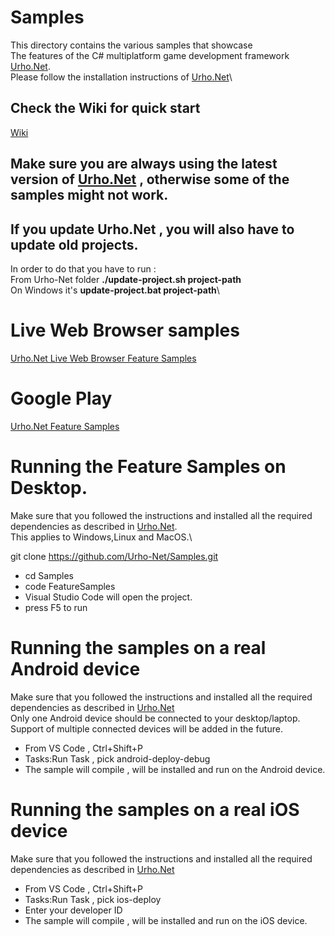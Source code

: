 # Samples
This directory contains the various samples that showcase \
The features of the C# multiplatform game development framework
[Urho.Net](https://github.com/Urho-Net/Urho.Net).\
Please follow the installation instructions of [Urho.Net](https://github.com/Urho-Net/Urho.Net)\
## Check the Wiki for quick start
[Wiki](https://github.com/Urho-Net/Samples/wiki)

## Make sure you are always using the latest version of [Urho.Net](https://github.com/Urho-Net/Urho.Net) , otherwise some of the samples might not work.
## If you update Urho.Net , you will also have to update old projects.
In order to do that you have to run :\
From Urho-Net folder **./update-project.sh project-path**\
On Windows it's **update-project.bat project-path**\

# Live Web Browser samples 
 [Urho.Net Live Web Browser Feature Samples](https://elix22.itch.io/urhonet-feature-samples)

# Google Play  
[Urho.Net Feature Samples](https://play.google.com/store/apps/details?id=com.elix22.urhonetsamples)


# Running the Feature Samples on Desktop.
Make sure that you followed the instructions and installed all the required dependencies as described in [Urho.Net](https://github.com/Urho-Net/Urho.Net).\
This applies to Windows,Linux and MacOS.\

git clone https://github.com/Urho-Net/Samples.git
* cd Samples
* code FeatureSamples
* Visual Studio Code will open the project.
* press F5 to run


# Running the samples on a real Android device
Make sure that you followed the instructions and installed all the required dependencies as described in [Urho.Net](https://github.com/Urho-Net/Urho.Net)\
Only one Android device should be connected to your desktop/laptop.\
Support of multiple connected devices will be added in the future.
* From VS Code , Ctrl+Shift+P
* Tasks:Run Task , pick android-deploy-debug
* The sample will compile , will be installed and run on the Android device.

# Running the samples on a real iOS device 
Make sure that you followed the instructions and installed all the required dependencies as described in [Urho.Net](https://github.com/Urho-Net/Urho.Net)
* From VS Code , Ctrl+Shift+P
* Tasks:Run Task , pick ios-deploy
* Enter your developer ID
* The sample will compile , will be installed and run on the iOS device.






